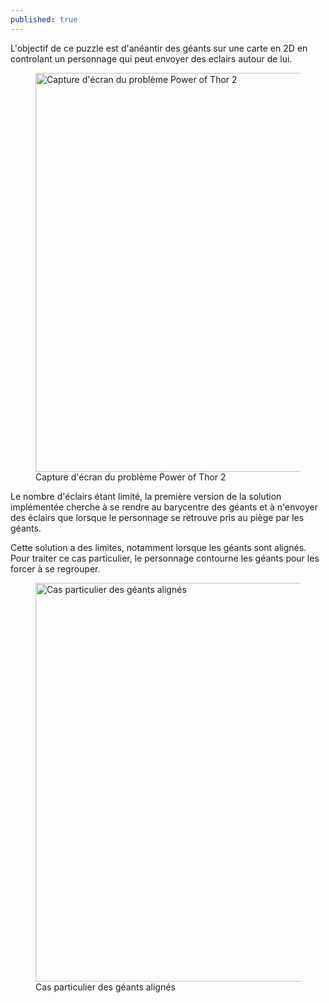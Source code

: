 ```yaml
---
published: true
---
```


L'objectif de ce puzzle est d'anéantir des géants sur une carte en 2D en controlant un personnage qui peut envoyer des eclairs autour de lui.

<div class="is-flex is-justify-content-center">
<figure>
  <img src="/content/puzzles/powerofthor2_1.png" 
       alt="Capture d'écran du problème Power of Thor 2" width="1276" height="638">
    <figcaption>Capture d'écran du problème Power of Thor 2</figcaption>
</figure>
</div>

Le nombre d'éclairs étant limité, la première version de la solution implémentée cherche à se rendre au barycentre des géants et à n'envoyer des éclairs que lorsque le personnage se retrouve pris au piège par les géants.

Cette solution a des limites, notamment lorsque les géants sont alignés. Pour traiter ce cas particulier, le personnage contourne les géants pour les forcer à se regrouper.

<div class="is-flex is-justify-content-center">
<figure>
  <img src="/content/puzzles/powerofthor2_2.png" 
       alt="Cas particulier des géants alignés" width="1276" height="638">
    <figcaption>Cas particulier des géants alignés</figcaption>
</figure>
</div>
